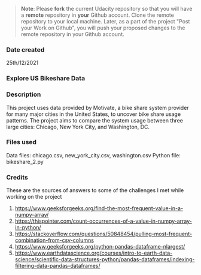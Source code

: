 >**Note**: Please **fork** the current Udacity repository so that you will have a **remote** repository in **your** Github account. Clone the remote repository to your local machine. Later, as a part of the project "Post your Work on Github", you will push your proposed changes to the remote repository in your Github account.

### Date created
25th/12/2021

### Explore US Bikeshare Data

### Description
This project uses data provided by Motivate, a bike share system provider for many major cities in the United States, to uncover bike share usage patterns. The project aims to compare the system usage between three large cities: Chicago, New York City, and Washington, DC.

### Files used
Data files:
chicago.csv, new_york_city.csv, washington.csv
Python file:
bikeshare_2.py

### Credits
These are the sources of answers to some of the challenges I met while working on the project

1. https://www.geeksforgeeks.org/find-the-most-frequent-value-in-a-numpy-array/
2. https://thispointer.com/count-occurrences-of-a-value-in-numpy-array-in-python/
3. https://stackoverflow.com/questions/50848454/pulling-most-frequent-combination-from-csv-columns
4. https://www.geeksforgeeks.org/python-pandas-dataframe-nlargest/
5. https://www.earthdatascience.org/courses/intro-to-earth-data-science/scientific-data-structures-python/pandas-dataframes/indexing-filtering-data-pandas-dataframes/
